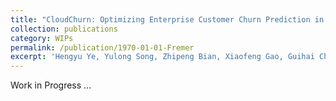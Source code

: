 ```yaml
---
title: "CloudChurn: Optimizing Enterprise Customer Churn Prediction in Cloud Services for Huawei Cloud"
collection: publications
category: WIPs
permalink: /publication/1970-01-01-Fremer
excerpt: 'Hengyu Ye, Yulong Song, Zhipeng Bian, Xiaofeng Gao, Guihai Chen, Xin Jin, Zhenli Sheng, CloudChurn: Optimizing Enterprise Customer Churn Prediction in Cloud Services for Huawei Cloud. Submitted to The 30th International Conference on Database Systems for Advanced Applications (DASFAA) 2025.'
---
```



Work in Progress ...
